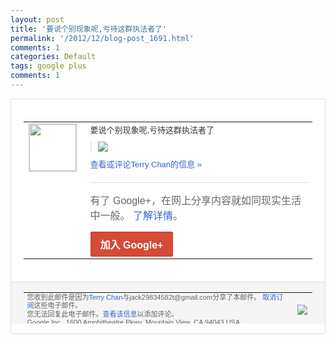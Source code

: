 ```yaml
---
layout: post
title: '要说个别现象呢,亏待这群执法者了'
permalink: '/2012/12/blog-post_1691.html'
comments: 1
categories: Default
tags: google plus
comments: 1
---
```

<div style="border:solid 1px #dfdfdf;color:#686868;font:13px Arial"><div style="background-color:#fff;padding:20px;"><table cellpadding="0" cellspacing="0"><tr><td style="padding-right:15px;vertical-align:top"><a href="https://plus.google.com/_/notifications/emlink?emrecipient=110200756825219614165&amp;emid=CPiqpfn4jrQCFSRwTAod6EMAAA&amp;path=%2F108643996575278738906&amp;dt=1355111828382&amp;uob=8"><img height="75" src="https://lh3.googleusercontent.com/-KKRGTyJ5Bl0/AAAAAAAAAAI/AAAAAAAAtnY/R4QEWIp3Ur0/s75-c-k-a/photo.jpg" style="border:solid 1px #cccccc;" width="75"/></a></td><td style="width:578px;color:#333;font:13px Arial;vertical-align:top"><div style="padding-bottom:10px">要说个别现象呢,亏待这群执法者了</div><div style="margin-bottom:10px;padding-left:10px; border-left:2px solid #EAEAEA"><span style="margin-right:5px"><a href="https://plus.google.com/_/notifications/emlink?emrecipient=110200756825219614165&amp;emid=CPiqpfn4jrQCFSRwTAod6EMAAA&amp;path=%2F108643996575278738906%2Fposts%2FawDdZva9886%3Fgpinv%3DAMIXal8KGWC-mobx8S90nH16yBOSIEmCV-6vIIwgDqFMErYEOpbcl336eEK-pU1CP9ltMJdGZ3KIOhRkNT7ju5ZCk89nIUvZv0sqDGWu6laRq6pZpOY5bOc&amp;dt=1355111828382&amp;uob=8" style="color:#3366CC;text-decoration:none;"><img border="0" src="https://lh5.googleusercontent.com/-M5urNWHpbD4/UMVdZeDSFlI/AAAAAAAAtrA/u_SVNcQfJn0/w160/QQ%25E6%2588%25AA%25E5%259B%25BE20121210115550.png" style="max-height:200px;max-width:275px"/></a></span></div><a href="https://plus.google.com/_/notifications/emlink?emrecipient=110200756825219614165&amp;emid=CPiqpfn4jrQCFSRwTAod6EMAAA&amp;path=%2F108643996575278738906%2Fposts%2FawDdZva9886%3Fgpinv%3DAMIXal8KGWC-mobx8S90nH16yBOSIEmCV-6vIIwgDqFMErYEOpbcl336eEK-pU1CP9ltMJdGZ3KIOhRkNT7ju5ZCk89nIUvZv0sqDGWu6laRq6pZpOY5bOc&amp;dt=1355111828382&amp;uob=8" style="color:#3366CC;text-decoration:none">查看或评论Terry Chan的信息 »</a><div style="margin-top:20px;border-top:solid 1px #dfdfdf"><div style="padding:15px 0;color:#686868;font:16px Arial">有了 Google+，在网上分享内容就如同现实生活中一般。 <a href="http://www.google.com/+/learnmore/" style="color:#3366CC;text-decoration:none">了解详情</a>。</div><a href="https://plus.google.com/_/notifications/emlink?emrecipient=110200756825219614165&amp;emid=CPiqpfn4jrQCFSRwTAod6EMAAA&amp;path=%2F%3Fgpinv%3DAMIXal8KGWC-mobx8S90nH16yBOSIEmCV-6vIIwgDqFMErYEOpbcl336eEK-pU1CP9ltMJdGZ3KIOhRkNT7ju5ZCk89nIUvZv0sqDGWu6laRq6pZpOY5bOc&amp;dt=1355111828382&amp;uob=8" style="display:inline-block;padding:7px 15px;background-color:#d44b38; color:#fff;font-size:16px; font-weight:bold;border-radius:2px;-webkit-border-radius:2px; -moz-border-radius:2px;border:solid 1px #c43b28; white-space:nowrap;text-decoration:none">加入 Google+</a></div></td></tr></table></div><div style="border-top:solid 1px #dfdfdf;padding:0 20px; background-color:#f5f5f5"><table cellpadding="0" cellspacing="0" style="height:50px"><tbody><tr><td style="vertical-align:middle;width:100%; color:#636363;font:11px Arial; line-height:120%">您收到此邮件是因为<a href="https://plus.google.com/_/notifications/emlink?emrecipient=110200756825219614165&amp;emid=CPiqpfn4jrQCFSRwTAod6EMAAA&amp;path=%2F108643996575278738906%3Fgpinv%3DAMIXal8KGWC-mobx8S90nH16yBOSIEmCV-6vIIwgDqFMErYEOpbcl336eEK-pU1CP9ltMJdGZ3KIOhRkNT7ju5ZCk89nIUvZv0sqDGWu6laRq6pZpOY5bOc&amp;dt=1355111828382&amp;uob=8" style="color:#3366CC;text-decoration:none">Terry Chan</a>与jack29834582t@gmail.com分享了本邮件。 <a href="https://plus.google.com/_/notifications/emlink?emrecipient=110200756825219614165&amp;emid=CPiqpfn4jrQCFSRwTAod6EMAAA&amp;path=%2F_%2Fnonplus%2Femailsettings%3Fgpinv%3DAMIXal8KGWC-mobx8S90nH16yBOSIEmCV-6vIIwgDqFMErYEOpbcl336eEK-pU1CP9ltMJdGZ3KIOhRkNT7ju5ZCk89nIUvZv0sqDGWu6laRq6pZpOY5bOc%26est%3DADH5u8WadFWTq1pRNUf_9RLtgSh_ib9g6RUCKOpUQyJD3fsnYpUzSnoTg6gGqXBiru2_xUivtl5BEZp3oVwKyVZodhDYrEDM1vhQKN7tCYTfifkA2_GFsWwcLdILg8kuQCj4OMfnfSFguZUmTBqWrZbZQ9gVXG6jNA&amp;dt=1355111828382&amp;uob=8" style="color:#3366CC;text-decoration:none">取消订阅</a>这些电子邮件。<br/>您无法回复此电子邮件。<a href="https://plus.google.com/_/notifications/emlink?emrecipient=110200756825219614165&amp;emid=CPiqpfn4jrQCFSRwTAod6EMAAA&amp;path=%2F108643996575278738906%2Fposts%2FawDdZva9886%3Fgpinv%3DAMIXal8KGWC-mobx8S90nH16yBOSIEmCV-6vIIwgDqFMErYEOpbcl336eEK-pU1CP9ltMJdGZ3KIOhRkNT7ju5ZCk89nIUvZv0sqDGWu6laRq6pZpOY5bOc&amp;dt=1355111828382&amp;uob=8" style="color:#3366CC;text-decoration:none">查看该信息</a>以添加评论。<br/>Google Inc., 1600 Amphitheatre Pkwy, Mountain View, CA 94043 USA<br/></td><td><img src="https://ssl.gstatic.com/s2/oz/images/notifications/logo/google-plus-6617a72bb36cc548861652780c9e6ff1.png"/></td></tr></tbody></table></div></div>